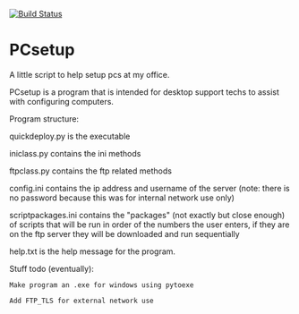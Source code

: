 [![Build Status](https://travis-ci.org/bandit145/PCsetup.svg?branch=master)](https://travis-ci.org/bandit145/PCsetup)
# PCsetup
A little script to help setup pcs at my office.

PCsetup is a program that is intended for desktop support techs to assist with configuring computers.

Program structure:

  quickdeploy.py is the executable
  
  iniclass.py contains the ini methods
  
  ftpclass.py contains the ftp related methods
  
  config.ini contains the ip address and username of the server (note: there is no password because this was for internal network use only)
  
  scriptpackages.ini contains the "packages" (not exactly but close enough) of scripts that will be run in order of the numbers the user
  enters, if they are on the ftp server they will be downloaded and run sequentially
  
  help.txt is the help message for the program.
  
  Stuff todo (eventually):
  
    Make program an .exe for windows using pytoexe
    
    Add FTP_TLS for external network use
